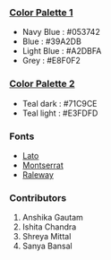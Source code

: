 ### [Color Palette 1](https://colorhunt.co/palette/05374239a2dba2dbfae8f0f2)
- Navy Blue : #053742
- Blue : #39A2DB
- Light Blue : #A2DBFA
- Grey : #E8F0F2

### [Color Palette 2](https://colorhunt.co/palette/e3fdfdcbf1f5a6e3e971c9ce)
- Teal dark : #71C9CE
- Teal light : #E3FDFD

### Fonts
- [Lato](https://fonts.google.com/specimen/Lato#standard-styles)
- [Montserrat](https://fonts.google.com/specimen/Montserrat) 
- [Raleway](https://fonts.google.com/specimen/Raleway)

### Contributors
1. Anshika Gautam
2. Ishita Chandra
3. Shreya Mittal
4. Sanya Bansal
